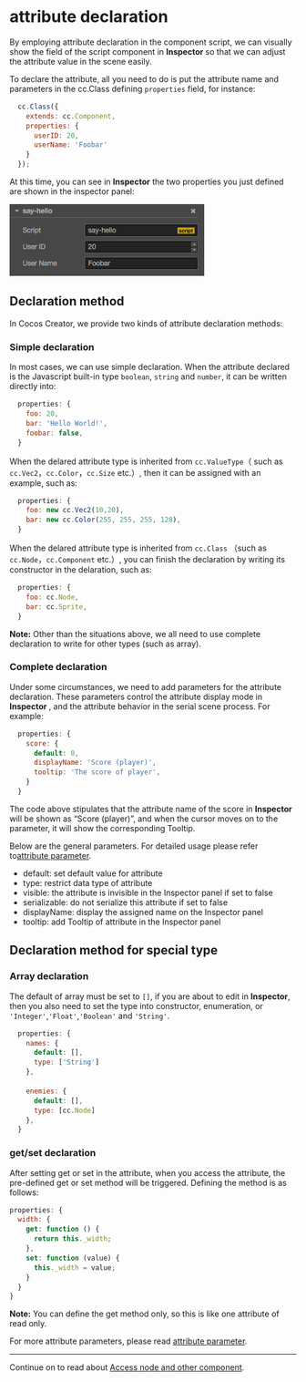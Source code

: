 # attribute declaration

By employing attribute declaration in the component script, we can visually show the field of the script component in **Inspector** so that
we can adjust the attribute value in the scene easily.

To declare the attribute, all you need to do is put the attribute name and parameters in the cc.Class defining `properties` field, for instance:

```javascript
  cc.Class({
    extends: cc.Component,
    properties: {
      userID: 20,
      userName: 'Foobar'
    }
  });
```

At this time, you can see in **Inspector** the two properties you just defined are shown in the inspector panel:

![properties-in-inspector](assets/properties-in-inspector.png)

## Declaration method

In Cocos Creator, we provide two kinds of attribute declaration methods:

### Simple declaration

In most cases, we can use simple declaration. When the attribute declared is the Javascript built-in type `boolean`,
`string` and `number`, it can be written directly into:

```javascript
  properties: {
    foo: 20,
    bar: 'Hello World!',
    foobar: false,
  }
```

When the delared attribute type is inherited from `cc.ValueType`（ such as `cc.Vec2`，`cc.Color`，`cc.Size` etc.）,
then it can be assigned with an example, such as:

```javascript
  properties: {
    foo: new cc.Vec2(10,20),
    bar: new cc.Color(255, 255, 255, 128),
  }
```

When the delared attribute type is inherited from `cc.Class` （such as `cc.Node`，`cc.Component` etc.）, you can finish the declaration
by writing its constructor in the delaration, such as:

```javascript
  properties: {
    foo: cc.Node,
    bar: cc.Sprite,
  }
```

**Note:** Other than the situations above, we all need to use complete declaration to write for other types (such as array).

### Complete declaration

Under some circumstances, we need to add parameters for the attribute declaration. These parameters control the attribute display mode in **Inspector** , and
the attribute behavior in the serial scene process. For example:

```javascript
  properties: {
    score: {
      default: 0,
      displayName: 'Score (player)',
      tooltip: 'The score of player',
    }
  }
```

The code above stipulates that the attribute name of the score in **Inspector** will be shown as “Score (player)”,
and when the cursor moves on to the parameter, it will show the corresponding Tooltip.

Below are the general parameters. For detailed usage please refer to[attribute parameter](attributes.md).

- default: set default value for attribute
- type: restrict data type of attribute
- visible: the attribute is invisible in the Inspector panel if set to false
- serializable: do not serialize this attribute if set to false
- displayName: display the assigned name on the Inspector panel
- tooltip: add Tooltip of attribute in the Inspector panel

## Declaration method for special type

### Array declaration

The default of array must be set to `[]`, if you are about to edit in **Inspector**, then you also need to set the type into constructor, enumeration,
or `'Integer'`,`'Float'`,`'Boolean'` and `'String'`.

```js
  properties: {
    names: {
      default: [],
      type: ['String']
    },

    enemies: {
      default: [],
      type: [cc.Node]
    },
  }
```

### get/set declaration

After setting get or set in the attribute, when you access the attribute, the pre-defined get or set method will be triggered. Defining the method is as follows:

```js
properties: {
  width: {
    get: function () {
      return this._width;
    },
    set: function (value) {
      this._width = value;
    }
  }
}
```

**Note:** You can define the get method only, so this is like one attribute of read only.

For more attribute parameters, please read [attribute parameter](attributes.md).

---

Continue on to read about [Access node and other component](access-node-component.md).
